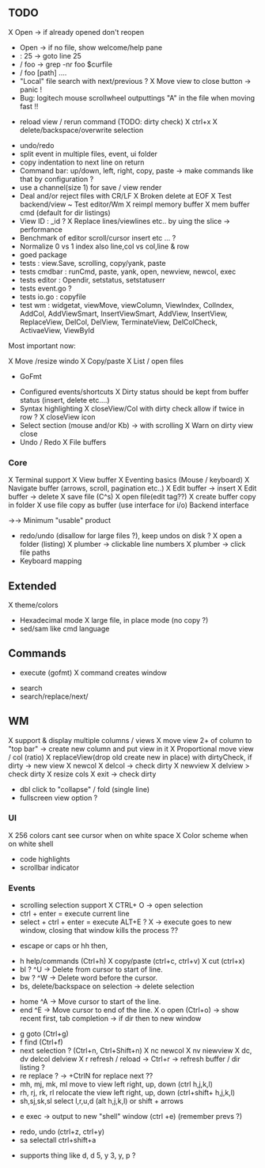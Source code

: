 ## TODO

X Open -> if already opened don't reopen
- Open -> if no file, show welcome/help pane
- : 25 -> goto line 25
- / foo -> grep -nr foo $curfile
- / foo [path] .... 
- "Local" file search with next/previous ?
X Move view to close button -> panic !
- Bug: logitech mouse scrollwheel outputtings "A" in the file when moving fast !!
+ reload view / rerun command (TODO: dirty check)
X ctrl+x
X delete/backspace/overwrite selection
- undo/redo
- split event in multiple files, event, ui folder
- copy indentation to next line on return
- Command bar: up/down, left, right, copy, paste
  -> make commands like that by configuration ?
- use a channel(size 1) for save / view render
- Deal and/or reject files with CR/LF
X Broken delete at EOF
X Test backend/view
~ Test editor/Wm
X reimpl memory buffer
X mem buffer cmd (default for dir listings)
- View ID : <goed start timestamp>_id ?
X Replace lines/viewlines etc.. by uing the slice -> performance
- Benchmark of editor scroll/cursor insert etc ... ?
- Normalize 0 vs 1 index also line,col vs col,line & row
- goed package
- tests : view.Save, scrolling, copy/yank, paste
- tests cmdbar : runCmd, paste, yank, open, newview, newcol,  exec
- tests editor : Opendir, setstatus, setstatuserr
- tests event.go ?
- tests io.go : copyfile
- test wm : widgetat, viewMove, viewColumn, ViewIndex, ColIndex, AddCol,
	AddViewSmart, InsertViewSmart, AddView, InsertView, ReplaceView,
	DelCol, DelView, TerminateView, DelColCheck, ActivaeView, ViewById


Most important now:

X Move /resize windo
X Copy/paste
X List / open files
+ GoFmt
- Configured events/shortcuts
X Dirty status should be kept from buffer status (insert, delete etc....)
- Syntax highlighting
X closeView/Col with dirty check allow if twice in row ? 
X closeView icon
- Select section (mouse and/or Kb) -> with scrolling
X Warn on dirty view close
- Undo / Redo
X File buffers

### Core
X Terminal support
X View buffer
X Eventing basics (Mouse / keyboard)
X Navigate buffer (arrows, scroll, pagination etc..)
X Edit buffer -> insert
X Edit buffer -> delete
X save file (C^s)
X open file(edit tag??)
X create buffer copy in folder
X use file copy as buffer (use interface for i/o) Backend interface

->-> Minimum "usable" product

- redo/undo (disallow for large files ?), keep undos on disk ?
X open a folder (listing)
X plumber -> clickable line numbers
X plumber -> click file paths
- Keyboard mapping

## Extended
X theme/colors
- Hexadecimal mode
X large file, in place mode (no copy ?)
- sed/sam like cmd language

## Commands
+ execute (gofmt)
X command creates window
- search
- search/replace/next/

## WM
X support & display multiple columns / views
X move view 2+ of column to "top bar" -> create new column and put view in it
X Proportional move view / col (ratio)
X replaceView(drop old create new in place) with dirtyCheck, if dirty -> new view
X newcol
X  delcol -> check dirty
X newview
X delview > check dirty
X resize cols
X exit -> check dirty
- dbl click to "collapse" / fold (single line)
- fullscreen view option ?

### UI
X 256 colors cant see cursor when on white space
X Color scheme when on white shell
- code highlights
- scrollbar indicator

### Events
- scrolling selection support
X CTRL+ O -> open selection
- ctrl + enter = execute current line
- select + ctrl + enter = execute   ALT+E ?
X -> execute goes to new window, closing that window kills the process ??
+ escape or caps or hh then,
- h help/commands (Ctrl+h)
X copy/paste (ctrl+c, ctrl+v)
X cut (ctrl+x)
- bl ? ^U -> Delete from cursor to start of line.
- bw ? ^W -> Delete word before the cursor.
- bs, delete/backspace on selection -> delete selection
+ home ^A -> Move cursor to start of the line.
+ end ^E -> Move cursor to end of the line.
X o open (Ctrl+o) -> show recent first, tab completion -> if dir then to new window
- g goto (Ctrl+g)
- f find (Ctrl+f)
- next selection ? (Ctrl+n, Ctrl+Shift+n)
X nc newcol 
X nv niewview
X dc, dv delcol delview
X r refresh / reload -> Ctrl+r -> refresh buffer / dir listing ?
- re replace ? -> +CtrlN for replace next ??
- mh, mj, mk, ml move to view left right, up, down  (ctrl h,j,k,l)
- rh, rj, rk, rl relocate the view left right, up, down  (ctrl+shift+ h,j,k,l)
- sh,sj,sk,sl select l,r,u,d (alt h,j,k,l) or shift + arrows
+ e exec -> output to new "shell" window (ctrl +e) (remember prevs ?)
- redo, undo (ctrl+z, ctrl+y)
- sa selectall ctrl+shift+a
+ supports thing like d, d 5, y 3, y, p ?
